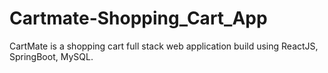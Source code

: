 # Cartmate-Shopping_Cart_App
CartMate is a shopping cart full stack web application build using ReactJS, SpringBoot, MySQL.
